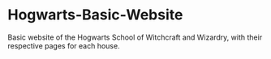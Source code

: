 # Hogwarts-Basic-Website
Basic website of the Hogwarts School of Witchcraft and Wizardry, with their respective pages for each house.
